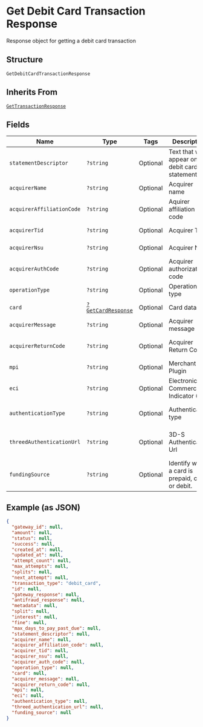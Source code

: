 
# Get Debit Card Transaction Response

Response object for getting a debit card transaction

## Structure

`GetDebitCardTransactionResponse`

## Inherits From

[`GetTransactionResponse`](../../doc/models/get-transaction-response.md)

## Fields

| Name | Type | Tags | Description | Getter | Setter |
|  --- | --- | --- | --- | --- | --- |
| `statementDescriptor` | `?string` | Optional | Text that will appear on the debit card's statement | getStatementDescriptor(): ?string | setStatementDescriptor(?string statementDescriptor): void |
| `acquirerName` | `?string` | Optional | Acquirer name | getAcquirerName(): ?string | setAcquirerName(?string acquirerName): void |
| `acquirerAffiliationCode` | `?string` | Optional | Aquirer affiliation code | getAcquirerAffiliationCode(): ?string | setAcquirerAffiliationCode(?string acquirerAffiliationCode): void |
| `acquirerTid` | `?string` | Optional | Acquirer TID | getAcquirerTid(): ?string | setAcquirerTid(?string acquirerTid): void |
| `acquirerNsu` | `?string` | Optional | Acquirer NSU | getAcquirerNsu(): ?string | setAcquirerNsu(?string acquirerNsu): void |
| `acquirerAuthCode` | `?string` | Optional | Acquirer authorization code | getAcquirerAuthCode(): ?string | setAcquirerAuthCode(?string acquirerAuthCode): void |
| `operationType` | `?string` | Optional | Operation type | getOperationType(): ?string | setOperationType(?string operationType): void |
| `card` | [`?GetCardResponse`](../../doc/models/get-card-response.md) | Optional | Card data | getCard(): ?GetCardResponse | setCard(?GetCardResponse card): void |
| `acquirerMessage` | `?string` | Optional | Acquirer message | getAcquirerMessage(): ?string | setAcquirerMessage(?string acquirerMessage): void |
| `acquirerReturnCode` | `?string` | Optional | Acquirer Return Code | getAcquirerReturnCode(): ?string | setAcquirerReturnCode(?string acquirerReturnCode): void |
| `mpi` | `?string` | Optional | Merchant Plugin | getMpi(): ?string | setMpi(?string mpi): void |
| `eci` | `?string` | Optional | Electronic Commerce Indicator (ECI) | getEci(): ?string | setEci(?string eci): void |
| `authenticationType` | `?string` | Optional | Authentication type | getAuthenticationType(): ?string | setAuthenticationType(?string authenticationType): void |
| `threedAuthenticationUrl` | `?string` | Optional | 3D-S Authentication Url | getThreedAuthenticationUrl(): ?string | setThreedAuthenticationUrl(?string threedAuthenticationUrl): void |
| `fundingSource` | `?string` | Optional | Identify when a card is prepaid, credit or debit. | getFundingSource(): ?string | setFundingSource(?string fundingSource): void |

## Example (as JSON)

```json
{
  "gateway_id": null,
  "amount": null,
  "status": null,
  "success": null,
  "created_at": null,
  "updated_at": null,
  "attempt_count": null,
  "max_attempts": null,
  "splits": null,
  "next_attempt": null,
  "transaction_type": "debit_card",
  "id": null,
  "gateway_response": null,
  "antifraud_response": null,
  "metadata": null,
  "split": null,
  "interest": null,
  "fine": null,
  "max_days_to_pay_past_due": null,
  "statement_descriptor": null,
  "acquirer_name": null,
  "acquirer_affiliation_code": null,
  "acquirer_tid": null,
  "acquirer_nsu": null,
  "acquirer_auth_code": null,
  "operation_type": null,
  "card": null,
  "acquirer_message": null,
  "acquirer_return_code": null,
  "mpi": null,
  "eci": null,
  "authentication_type": null,
  "threed_authentication_url": null,
  "funding_source": null
}
```

